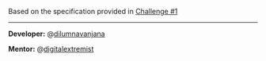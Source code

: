 Based on the specification provided in [Challenge #1](/abstractive/challenges/issues/1)

---

**Developer:** @[dilumnavanjana](/dilumnavanjana)

**Mentor:** @[digitalextremist](/digitalextremist)
